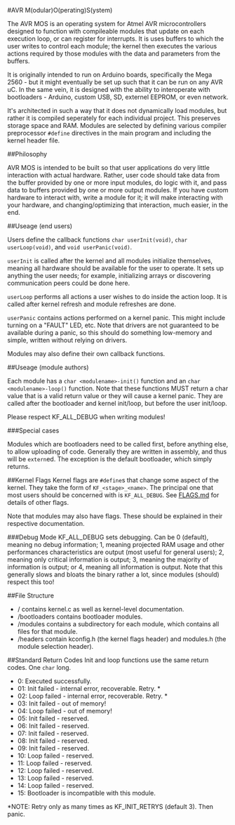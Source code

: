 #AVR M(odular)O(perating)S(ystem)


The AVR MOS is an operating system for Atmel AVR microcontrollers designed to function with compileable modules that update on each execution loop, or can register for interrupts. It is uses buffers to which the user writes to control each module; the kernel then executes the various actions required by those modules with the data and parameters from the buffers.

It is originally intended to run on Arduino boards, specifically the Mega 2560 - but it might eventually be set up such that it can be run on any AVR uC. In the same vein, it is designed with the ability to interoperate with bootloaders - Arduino, custom USB, SD, externel EEPROM, or even network. 

It's architected in such a way that it does not dynamically load modules, but rather it is compiled seperately for each individual project. This preserves storage space and RAM. Modules are selected by defining various compiler preprocessor `#define` directives in the main program and including the kernel header file.

##Philosophy

AVR MOS is intended to be built so that user applications do very little interaction with actual hardware. Rather, user code should take data from the buffer provided by one or more input modules, do logic with it, and pass data to buffers provided by one or more output modules. If you have custom hardware to interact with, write a module for it; it will make interacting with your hardware, and changing/optimizing that interaction, much easier, in the end.

##Useage (end users)

Users define the callback functions `char userInit(void)`, `char userLoop(void)`, and `void userPanic(void)`. 

`userInit` is called after the kernel and all modules initialize themselves, meaning all hardware should be available for the user to operate. It sets up anything the user needs; for example, initializing arrays or discovering communication peers could be done here.

`userLoop` performs all actions a user wishes to do inside the action loop. It is called after kernel refresh and module refreshes are done.

`userPanic` contains actions performed on a kernel panic. This might include turning on a "FAULT" LED, etc. Note that drivers are not guaranteed to be available during a panic, so this should do something low-memory and simple, written without relying on drivers.

Modules may also define their own callback functions.

##Useage (module authors)

Each module has a `char <modulename>-init()` function and an `char <modulename>-loop()` function. Note that these functions MUST return a char value that is a valid return value or they will cause a kernel panic. They are called after the bootloader and kernel init/loop, but before the user init/loop. 

Please respect KF_ALL_DEBUG when writing modules!

###Special cases

Modules which are bootloaders need to be called first, before anything else, to allow uploading of code. Generally they are written in assembly, and thus will be `extern`ed. The exception is the default bootloader, which simply returns.

##Kernel Flags
Kernel flags are `#define`s that change some aspect of the kernel. They take the form of `KF_<stage>_<name>`. The principal one that most users should be concerned with is `KF_ALL_DEBUG`. See [FLAGS.md](https://github.com/SilverWingedSeraph/AVR-MOS/blob/master/FLAGS.md) for details of other flags.

Note that modules may also have flags. These should be explained in their respective documentation.

###Debug Mode
KF_ALL_DEBUG sets debugging. Can be 0 (default), meaning no debug information; 1, meaning projected RAM usage and other performances characteristics are output (most useful for general users); 2, meaning only critical information is output; 3, meaning the majority of information is output; or 4, meaning all information is output. Note that this generally slows and bloats the binary rather a lot, since modules (should) respect this too!

##File Structure
+ / contains kernel.c as well as kernel-level documentation. 
+ /bootloaders contains bootloader modules.
+ /modules contains a subdirectory for each module, which contains all files for that module.
+ /headers contain kconfig.h (the kernel flags header) and modules.h (the module selection header).

##Standard Return Codes
 Init and loop functions use the same return codes. One `char` long.

+ 0: Executed successfully.
+ 01: Init failed - internal error, recoverable. Retry. *
+ 02: Loop failed - internal error, recoverable. Retry. *
+ 03: Init failed - out of memory!
+ 04: Loop failed - out of memory!
+ 05: Init failed - reserved.
+ 06: Init failed - reserved.
+ 07: Init failed - reserved.
+ 08: Init failed - reserved.
+ 09: Init failed - reserved.
+ 10: Loop failed - reserved.
+ 11: Loop failed - reserved.
+ 12: Loop failed - reserved.
+ 13: Loop failed - reserved.
+ 14: Loop failed - reserved.
+ 15: Bootloader is incompatible with this module.

\*NOTE: Retry only as many times as KF_INIT_RETRYS (default 3). Then panic.
